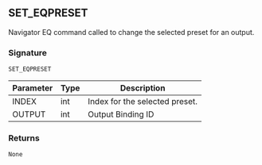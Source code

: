## SET\_EQPRESET

Navigator EQ command called to change the selected preset for an output.


### Signature

`SET_EQPRESET`


| Parameter | Type | Description                    |
| --------- | ---- | ------------------------------ |
| INDEX     | int  | Index for the selected preset. |
| OUTPUT    | int  | Output Binding ID              |


### Returns

`None`


